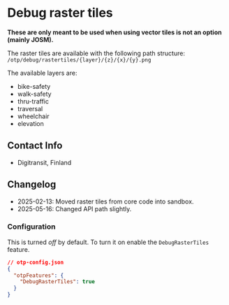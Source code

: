 # Debug raster tiles 

<b>These are only meant to be used when using vector tiles is not an option (mainly JOSM).</b>

The raster tiles are available with the following path structure:
`/otp/debug/rastertiles/{layer}/{z}/{x}/{y}.png`

The available layers are:

- bike-safety
- walk-safety
- thru-traffic
- traversal
- wheelchair
- elevation

## Contact Info

- Digitransit, Finland

## Changelog

- 2025-02-13: Moved raster tiles from core code into sandbox.
- 2025-05-16: Changed API path slightly.


### Configuration

This is turned _off_ by default. To turn it on enable the `DebugRasterTiles` feature.

```json
// otp-config.json
{
  "otpFeatures": {
    "DebugRasterTiles": true
  }
}
```
